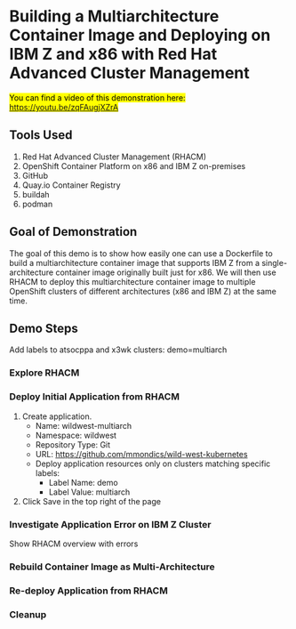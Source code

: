 # Building a Multiarchitecture Container Image and Deploying on IBM Z and x86 with Red Hat Advanced Cluster Management

<mark>You can find a video of this demonstration here: <https://youtu.be/zqFAugjXZrA><mark>

## Tools Used

1. Red Hat Advanced Cluster Management (RHACM)
1. OpenShift Container Platform on x86 and IBM Z on-premises
1. GitHub
1. Quay.io Container Registry
1. buildah
1. podman

## Goal of Demonstration

The goal of this demo is to show how easily one can use a Dockerfile to build a multiarchitecture container image that supports IBM Z from a single-architecture container image originally built just for x86. We will then use RHACM to deploy this multiarchitecture container image to multiple OpenShift clusters of different architectures (x86 and IBM Z) at the same time.

## Demo Steps
Add labels to atsocppa and x3wk clusters: demo=multiarch

### Explore RHACM

### Deploy  Initial Application from RHACM
1. Create application.
    * Name: wildwest-multiarch
    * Namespace: wildwest
    * Repository Type: Git
    * URL: <https://github.com/mmondics/wild-west-kubernetes>
    * Deploy application resources only on clusters matching specific labels:
        * Label Name: demo
        * Label Value: multiarch
1. Click Save in the top right of the page

### Investigate Application Error on IBM Z Cluster
Show RHACM overview with errors

### Rebuild Container Image as Multi-Architecture

### Re-deploy Application from RHACM

### Cleanup
